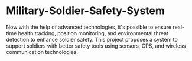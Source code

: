 # Military-Soldier-Safety-System
Now with the help of advanced technologies, it's possible to ensure real-time health tracking, position monitoring, and environmental threat detection to enhance soldier safety. This project proposes a system to support soldiers with better safety tools using sensors, GPS, and wireless communication technologies.
